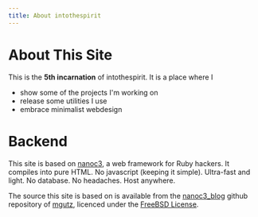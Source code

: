 ```yaml
---
title: About intothespirit
---
```


# About This Site
This is the __5th incarnation__ of intothespirit. It is a place where I

* show some of the projects I'm working on
* release some utilities I use
* embrace minimalist webdesign

# Backend
This site is based on [nanoc3](http://nanoc.stoneship.org), a web framework for Ruby hackers.
It compiles into pure HTML. No javascript (keeping it simple). Ultra-fast and light. No database. No headaches. Host anywhere.

The source this site is based on is available from the [nanoc3_blog](http://github.com/mgutz/nanoc3_blog) github repository of [mgutz](http://mgutz.com), licenced under the [FreeBSD License](/license.html).
